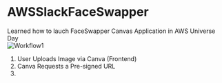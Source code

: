 # AWSSlackFaceSwapper
Learned how to lauch FaceSwapper Canvas Application in AWS Universe Day <br/>
![Workflow1](https://github.com/user-attachments/assets/547585f5-dd79-4ba5-8b0b-cf9469204a7c) <br/>
1. User Uploads Image via Canva (Frontend) <br/>
2. Canva Requests a Pre-signed URL <br/>
3. <br/>
